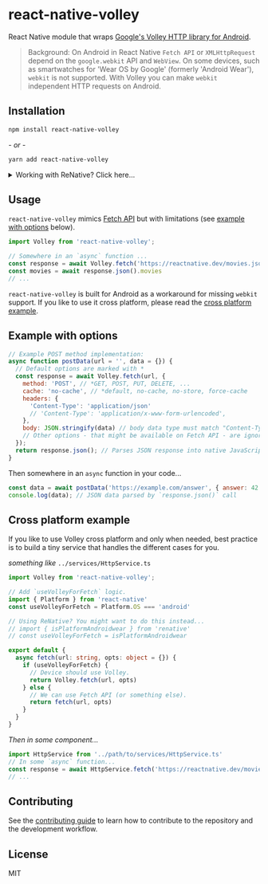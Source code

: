 # react-native-volley

React Native module that wraps [Google's Volley HTTP library for Android](https://github.com/google/volley).

> Background: On Android in React Native `Fetch API` or `XMLHttpRequest` depend on the `google.webkit` API and `WebView`. On some devices, such as smartwatches for 'Wear OS by Google' (formerly 'Android Wear'), `webkit` is not supported. With Volley you can make `webkit` independent HTTP requests on Android.

## Installation

```sh
npm install react-native-volley
```
*- or -*
```sh
yarn add react-native-volley
```
<details>
  <summary>Working with ReNative? Click here...</summary>

  In your `renative.json` file add the following:
  ```js
  //...
  "plugins": {
      // ...
      "react-native-volley": {
          "version": "^0.1.2", // <- Replace with latest version
          "android": {
              "package": "com.reactnativevolley.VolleyPackage",
              "implementations": [
                  "'com.android.volley:volley:1.1.1'"
              ]
          },
          "androidwear": {
              "package": "com.reactnativevolley.VolleyPackage",
              "implementations": [
                  "'com.android.volley:volley:1.1.1'"
              ]
          }
      }
  }
  ```
</details>

## Usage

`react-native-volley` mimics [Fetch API](https://developer.mozilla.org/en-US/docs/Web/API/Fetch_API) but with limitations (see [example with options](#example-with-options) below).

```js
import Volley from 'react-native-volley';

// Somewhere in an `async` function ...
const response = await Volley.fetch('https://reactnative.dev/movies.json')
const movies = await response.json().movies
// ...
```

`react-native-volley` is built for Android as a workaround for missing `webkit` support. If you like to use it cross platform, please read the [cross platform example](#cross-platform-example).


## Example with options

```js
// Example POST method implementation:
async function postData(url = '', data = {}) {
  // Default options are marked with *
  const response = await Volley.fetch(url, {
    method: 'POST', // *GET, POST, PUT, DELETE, ...
    cache: 'no-cache', // *default, no-cache, no-store, force-cache
    headers: {
      'Content-Type': 'application/json'
      // 'Content-Type': 'application/x-www-form-urlencoded',
    },
    body: JSON.stringify(data) // body data type must match "Content-Type" header
    // Other options - that might be available on Fetch API - are ignored
  });
  return response.json(); // Parses JSON response into native JavaScript objects
}
```

Then somewhere in an `async` function in your code...
```js
const data = await postData('https://example.com/answer', { answer: 42 })
console.log(data); // JSON data parsed by `response.json()` call
```

## Cross platform example

If you like to use Volley cross platform and only when needed, best practice is to build a tiny service that handles the different cases for you.

*something like* `../services/HttpService.ts`
```ts
import Volley from 'react-native-volley';

// Add `useVolleyForFetch` logic.
import { Platform } from 'react-native'
const useVolleyForFetch = Platform.OS === 'android'

// Using ReNative? You might want to do this instead...
// import { isPlatformAndroidwear } from 'renative'
// const useVolleyForFetch = isPlatformAndroidwear

export default {
  async fetch(url: string, opts: object = {}) {
    if (useVolleyForFetch) {
      // Device should use Volley.
      return Volley.fetch(url, opts)
    } else {
      // We can use Fetch API (or something else).
      return fetch(url, opts)
    }
  }
}
```
*Then in some component...*
```ts
import HttpService from '../path/to/services/HttpService.ts'
// In some `async` function...
const response = await HttpService.fetch('https://reactnative.dev/movies.json')
// ...
```

## Contributing

See the [contributing guide](CONTRIBUTING.md) to learn how to contribute to the repository and the development workflow.

## License

MIT